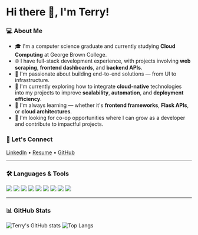 # Hi there 👋, I'm Terry!

### 💻 About Me

- 🎓 I'm a computer science graduate and currently studying **Cloud Computing** at George Brown College.
- 🌐 I have full-stack development experience, with projects involving **web scraping**, **frontend dashboards**, and **backend APIs**.
- 🚀 I'm passionate about building end-to-end solutions — from UI to infrastructure.
- 🔁 I'm currently exploring how to integrate **cloud-native** technologies into my projects to improve **scalability**, **automation**, and **deployment efficiency**.
- 🧠 I'm always learning — whether it's **frontend frameworks**, **Flask APIs**, or **cloud architectures**.
- 📌 I'm looking for co-op opportunities where I can grow as a developer and contribute to impactful projects.

### 🔗 Let's Connect

[LinkedIn](https://linkedin.com/in/your-profile) • [Resume](https://link-to-resume.com) • [GitHub](https://github.com/ter-ry)

---

### 🛠️ Languages & Tools

<p align="left">
  <img src="https://img.shields.io/badge/Python-3670A0?style=for-the-badge&logo=python&logoColor=white"/>
  <img src="https://img.shields.io/badge/Flask-black?style=for-the-badge&logo=flask&logoColor=white"/>
  <img src="https://img.shields.io/badge/Scrapy-1E1E1E?style=for-the-badge&logo=data&logoColor=white"/>
  <img src="https://img.shields.io/badge/HTML5-E34F26?style=for-the-badge&logo=html5&logoColor=white"/>
  <img src="https://img.shields.io/badge/CSS3-1572B6?style=for-the-badge&logo=css3&logoColor=white"/>
  <img src="https://img.shields.io/badge/JavaScript-F7DF1E?style=for-the-badge&logo=javascript&logoColor=black"/>
  <img src="https://img.shields.io/badge/Tailwind_CSS-38B2AC?style=for-the-badge&logo=tailwind-css&logoColor=white"/>
  <img src="https://img.shields.io/badge/Firebase-ffca28?style=for-the-badge&logo=firebase&logoColor=black"/>
  <img src="https://img.shields.io/badge/GitHub_Actions-2088FF?style=for-the-badge&logo=github-actions&logoColor=white"/>
</p>

---

### 📊 GitHub Stats

![Terry's GitHub stats](https://github-readme-stats.vercel.app/api?username=ter-ry&show_icons=true&theme=radical)
![Top Langs](https://github-readme-stats.vercel.app/api/top-langs/?username=ter-ry&layout=compact&theme=radical)

